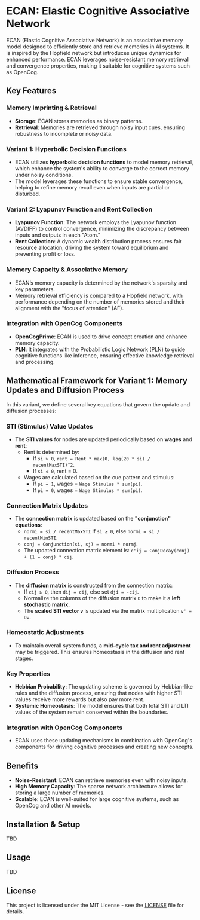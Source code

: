 # ECAN: Elastic Cognitive Associative Network

ECAN (Elastic Cognitive Associative Network) is an associative memory model designed to efficiently store and retrieve memories in AI systems. It is inspired by the Hopfield network but introduces unique dynamics for enhanced performance. ECAN leverages noise-resistant memory retrieval and convergence properties, making it suitable for cognitive systems such as OpenCog.

## Key Features

### Memory Imprinting & Retrieval
- **Storage**: ECAN stores memories as binary patterns.
- **Retrieval**: Memories are retrieved through noisy input cues, ensuring robustness to incomplete or noisy data.

### Variant 1: Hyperbolic Decision Functions
- ECAN utilizes **hyperbolic decision functions** to model memory retrieval, which enhance the system's ability to converge to the correct memory under noisy conditions.
- The model leverages these functions to ensure stable convergence, helping to refine memory recall even when inputs are partial or disturbed.

### Variant 2: Lyapunov Function and Rent Collection
- **Lyapunov Function**: The network employs the Lyapunov function (AVDIFF) to control convergence, minimizing the discrepancy between inputs and outputs in each "Atom."
- **Rent Collection**: A dynamic wealth distribution process ensures fair resource allocation, driving the system toward equilibrium and preventing profit or loss.

### Memory Capacity & Associative Memory
- ECAN’s memory capacity is determined by the network's sparsity and key parameters.
- Memory retrieval efficiency is compared to a Hopfield network, with performance depending on the number of memories stored and their alignment with the "focus of attention" (AF).

### Integration with OpenCog Components
- **OpenCogPrime**: ECAN is used to drive concept creation and enhance memory capacity.
- **PLN**: It integrates with the Probabilistic Logic Network (PLN) to guide cognitive functions like inference, ensuring effective knowledge retrieval and processing.

## Mathematical Framework for Variant 1: Memory Updates and Diffusion Process

In this variant, we define several key equations that govern the update and diffusion processes:

### STI (Stimulus) Value Updates
- The **STI values** for nodes are updated periodically based on **wages** and **rent**:
  - Rent is determined by:
    - If `si > 0`, `rent = Rent * max(0, log(20 * si) / recentMaxSTI)^2`.
    - If `si ≤ 0`, rent = 0.
  - Wages are calculated based on the cue pattern and stimulus:
    - If `pi = 1`, wages = `Wage Stimulus * sum(pi)`.
    - If `pi = 0`, wages = `Wage Stimulus * sum(pi)`.

### Connection Matrix Updates
- The **connection matrix** is updated based on the **"conjunction" equations**:
  - `normi = si / recentMaxSTI` if `si ≥ 0`, else `normi = si / recentMinSTI`.
  - `conj = Conjunction(si, sj) = normi * normj`.
  - The updated connection matrix element is: `c'ij = ConjDecay(conj) + (1 − conj) * cij`.

### Diffusion Process
- The **diffusion matrix** is constructed from the connection matrix:
  - If `cij ≥ 0`, then `dij = cij`, else set `dji = -cij`.
  - Normalize the columns of the diffusion matrix `D` to make it a **left stochastic matrix**.
  - The **scaled STI vector `v`** is updated via the matrix multiplication `v' = Dv`.

### Homeostatic Adjustments
- To maintain overall system funds, a **mid-cycle tax and rent adjustment** may be triggered. This ensures homeostasis in the diffusion and rent stages.

### Key Properties
- **Hebbian Probability**: The updating scheme is governed by Hebbian-like rules and the diffusion process, ensuring that nodes with higher STI values receive more rewards but also pay more rent.
- **Systemic Homeostasis**: The model ensures that both total STI and LTI values of the system remain conserved within the boundaries.

### Integration with OpenCog Components
- ECAN uses these updating mechanisms in combination with OpenCog's components for driving cognitive processes and creating new concepts.

## Benefits
- **Noise-Resistant**: ECAN can retrieve memories even with noisy inputs.
- **High Memory Capacity**: The sparse network architecture allows for storing a large number of memories.
- **Scalable**: ECAN is well-suited for large cognitive systems, such as OpenCog and other AI models.

## Installation & Setup
TBD

## Usage
TBD

## License
This project is licensed under the MIT License - see the [LICENSE](LICENSE) file for details.


